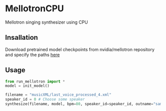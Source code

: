 # MellotronCPU
Mellotron singing synthesizer using CPU

## Insallation

Download pretrained model checkpoints from nvidia/mellotron repository and specify the paths [here](https://github.com/mathigatti/MellotronCPU/blob/master/run_mellotron.py#L21)


## Usage


```python
from run_mellotron import *
model = init_model()

filename = "musicXML/last_voice_processed_4.xml"
speaker_id = 0 # Choose some speaker
synthesize(filename, model, bpm=80, speaker_id=speaker_id, outname="sample.wav")
```
